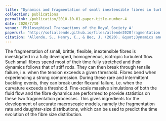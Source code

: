 ```yaml
---
title: "Dynamics and fragmentation of small inextensible fibres in turbulence"
collection: publications
permalink: /publication/2010-10-01-paper-title-number-4
date: 2020/7/10
venue: 'Philosophical Transactions of the Royal Society A'
paperurl: 'http://sofiallende.github.io/files/allende2020fragmentation.pdf'
citation: 'Allende, S., Henry, C., & Bec, J. (2020). &quot;Dynamics and fragmentation of small inextensible fibres in turbulence.&quot; <i>Philosophical Transactions of the Royal Society A</i>. 1(2).'
---
```

<!--The fragmentation of small, brittle, flexible, inextensible fibres is investigated in a fully developed, homogeneous, isotropic turbulent flow. Such small fibres spend most of their time fully stretched and their dynamics follows that of stiff rods. They can then break through tensile failure, i.e. when the tension is higher than a given threshold. Fibres bend when experiencing a strong compression. During these rare and intermittent buckling events, they can break under flexural failure, i.e. when the curvature exceeds a threshold. Fine-scale massive simulations of both the fluid flow and the fibre dynamics are performed to provide statistics on these two fragmentation processes. This gives ingredients for the development of accurate macroscopic models, namely the fragmentation rate and daughter-size distributions, which can be used to predict the time evolution of the fibre size distribution. -->

<!--[Download paper here](http://sofiallende.github.io/files/allende2020fragmentation.pdf)-->

<!--Recommended citation: Allende, S., Henry, C., & Bec, J. (2020). "Dynamics and fragmentation of small inextensible fibres in turbulence." <i>Philosophical Transactions of the Royal Society A/i>. 1(2).-->

The fragmentation of small, brittle, flexible, inextensible fibres is investigated in a fully developed, homogeneous, isotropic turbulent flow. Such small fibres spend most of their time fully stretched and their dynamics follows that of stiff rods. They can then break through tensile failure, i.e. when the tension exceeds a given threshold. Fibres bend when experiencing a strong compression. During these rare and intermittent buckling events, they can break under flexural failure, i.e. when the curvature exceeds a threshold. Fine-scale massive simulations of both the fluid flow and the fibre dynamics are performed to provide statistics on these two fragmentation processes. This gives ingredients for the development of accurate macroscopic models, namely the fragmentation rate and daughter-size distributions, which can be used to predict the time evolution of the fibre size distribution.
